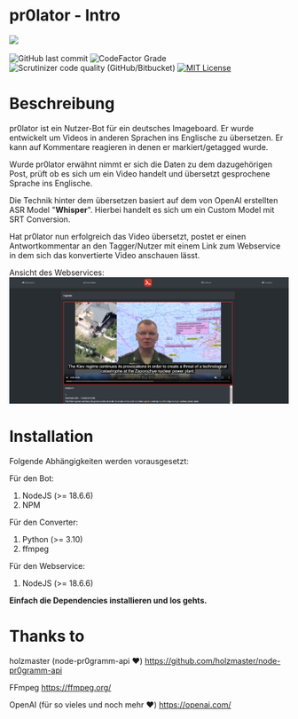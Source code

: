 # pr0lator - Intro

![](https://avatars.githubusercontent.com/u/59977471?s=200&v=4)

![GitHub last commit](https://img.shields.io/github/last-commit/clusterzx/pr0lator)
![CodeFactor Grade](https://img.shields.io/codefactor/grade/github/clusterzx/pr0lator/main)
![Scrutinizer code quality (GitHub/Bitbucket)](https://img.shields.io/scrutinizer/quality/g/clusterzx/pr0lator/master)
[![MIT License](https://img.shields.io/badge/License-MIT-green.svg)](https://choosealicense.com/licenses/mit/)


# Beschreibung

pr0lator ist ein Nutzer-Bot für ein deutsches Imageboard. Er wurde entwickelt um Videos in anderen Sprachen ins Englische zu übersetzen. Er kann auf Kommentare reagieren in denen er markiert/getagged wurde. 

Wurde pr0lator erwähnt nimmt er sich die Daten zu dem dazugehörigen Post, prüft ob es sich um ein Video handelt und übersetzt gesprochene Sprache ins Englische. 

Die Technik hinter dem übersetzen basiert auf dem von OpenAI erstellten ASR Model "**Whisper**". Hierbei handelt es sich um ein Custom Model mit SRT Conversion.

Hat pr0lator nun erfolgreich das Video übersetzt, postet er einen Antwortkommentar an den Tagger/Nutzer mit einem Link zum Webservice in dem sich das konvertierte Video anschauen lässt.

Ansicht des Webservices:
![Dashboard](https://raw.githubusercontent.com/clusterzx/pr0lator/main/public/webservice.png "Dashboard")

# Installation

Folgende Abhängigkeiten werden vorausgesetzt:

Für den Bot:
1. NodeJS (>= 18.6.6)
2. NPM

Für den Converter:
1. Python (>= 3.10)
2. ffmpeg

Für den Webservice:
1. NodeJS (>= 18.6.6)

**Einfach die Dependencies installieren und los gehts.**

# Thanks to

holzmaster (node-pr0gramm-api ❤️)
https://github.com/holzmaster/node-pr0gramm-api

FFmpeg
https://ffmpeg.org/

OpenAI (für so vieles und noch mehr ❤️)
https://openai.com/

